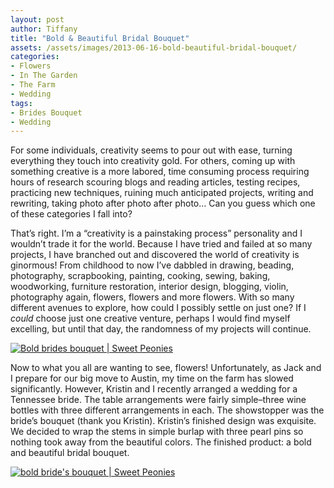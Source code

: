 ```yaml
---
layout: post
author: Tiffany
title: "Bold & Beautiful Bridal Bouquet"
assets: /assets/images/2013-06-16-bold-beautiful-bridal-bouquet/
categories: 
- Flowers
- In The Garden
- The Farm
- Wedding
tags: 
- Brides Bouquet
- Wedding
---
```


For some individuals, creativity seems to pour out with ease, turning everything they touch into creativity gold. For others, coming up with something creative is a more labored, time consuming process requiring hours of research scouring blogs and reading articles, testing recipes, practicing new techniques, ruining much anticipated projects, writing and rewriting, taking photo after photo after photo… Can you guess which one of these categories I fall into?

That’s right. I’m a “creativity is a painstaking process” personality and I wouldn’t trade it for the world. Because I have tried and failed at so many projects, I have branched out and discovered the world of creativity is ginormous! From childhood to now I’ve dabbled in drawing, beading, photography, scrapbooking, painting, cooking, sewing, baking, woodworking, furniture restoration, interior design, blogging, violin, photography again, flowers, flowers and more flowers. With so many different avenues to explore, how could I possibly settle on just one? If I _could_ choose just one creative venture, perhaps I would find myself excelling, but until that day, the randomness of my projects will continue.

[![Bold brides bouquet | Sweet Peonies](jekyll_uploads/2013/06/wildflowers-3-575x381.jpg)](http://www.sweetpeonies.com/2013/06/bold-beautiful-bridal-bouquet/wildflowers-3/)

Now to what you all are wanting to see, flowers! Unfortunately, as Jack and I prepare for our big move to Austin, my time on the farm has slowed significantly. However, Kristin and I recently arranged a wedding for a Tennessee bride. The table arrangements were fairly simple–three wine bottles with three different arrangements in each. The showstopper was the bride’s bouquet (thank you Kristin). Kristin’s finished design was exquisite. We decided to wrap the stems in simple burlap with three pearl pins so nothing took away from the beautiful colors. The finished product: a bold and beautiful bridal bouquet.

[![bold bride's bouquet | Sweet Peonies](jekyll_uploads/2013/06/wildflowers-2-575x381.jpg)](http://www.sweetpeonies.com/2013/06/bold-beautiful-bridal-bouquet/wildflowers-2/)
